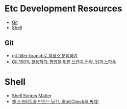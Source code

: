 Etc Development Resources
=========================

- [Git](#git)
- [Shell](#shell)

## Git

- [git filter-branch로 저장소 분리하기](https://blog.outsider.ne.kr/1249)
- [Git 100% 활용하기: 협업을 위한 브랜치 전략, 팁과 노하우](https://realm.io/kr/news/360andev-savvas-dalkitsis-using-git-like-a-pro/)

# Shell

- [Shell Scripts Matter](https://dev.to/thiht/shell-scripts-matter)
- [쉘 스크립트를 만드는 당신, ShellCheck을 써라!](https://blog.weirdx.io/post/43810)

